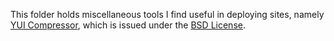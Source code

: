 This folder holds miscellaneous tools I find useful in deploying sites, namely [YUI Compressor][y], which is issued under the [BSD License][b].

[y]: http://developer.yahoo.com/yui/compressor/
[b]: http://developer.yahoo.com/yui/license.html